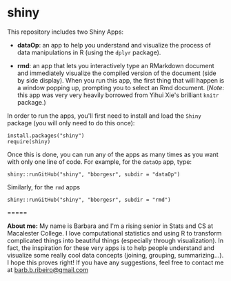shiny
=====

This repository includes two Shiny Apps:
- **dataOp**: an app to help you understand and visualize the process of data manipulations in R (using the `dplyr` package).

- **rmd**: an app that lets you interactively type an RMarkdown document and immediately visualize the compiled version of the document (side by side display). When you run this app, the first thing that will happen is a window popping up, prompting you to select an Rmd document. (_Note_: this app was very very heavily borrowed from Yihui Xie's brilliant `knitr` package.)

In order to run the apps, you'll first need to install and load the `Shiny` package (you will only need to do this once):

```{r}
install.packages("shiny")
require(shiny)
```

Once this is done, you can run any of the apps as many times as you want with only one line of code. For example, for the `dataOp` app, type:

```{r}
shiny::runGitHub("shiny", "bborgesr", subdir = "dataOp")
```

Similarly, for the `rmd` apps

```{r}
shiny::runGitHub("shiny", "bborgesr", subdir = "rmd")
```

=====

**About me:**
My name is Barbara and I'm a rising senior in Stats and CS at Macalester College. I love computational statistics and using R to transform complicated things into beautiful things (especially through visualization). In fact, the inspiration for these very apps is to help people understand and visualize some really cool data concepts (joining, grouping, summarizing...). I hope this proves right! If you have any suggestions, feel free to contact me at barb.b.ribeiro@gmail.com

